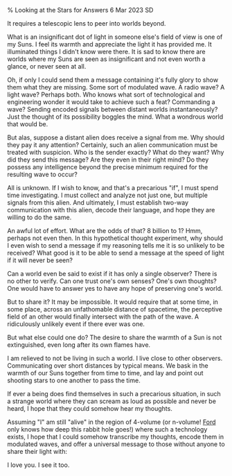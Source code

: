 % Looking at the Stars for Answers
6 Mar 2023
SD

It requires a telescopic lens to peer into worlds beyond.

What is an insignificant dot of light in someone else's field of view is one of my Suns.
I feel its warmth and appreciate the light it has provided me. It illuminated things I didn't know were there.
It is sad to know there are worlds where my Suns are seen as insignificant and not even worth a glance, or never seen at all.

Oh, if only I could send them a message containing it's fully glory to show them what they are missing.
Some sort of modulated wave. A radio wave? A light wave? Perhaps both.
Who knows what sort of technological and engineering wonder it would take to achieve such a feat?
Commanding a wave?
Sending encoded signals between distant worlds instantaneously?
Just the thought of its possibility boggles the mind.
What a wondrous world that would be.

But alas, suppose a distant alien does receive a signal from me.
Why should they pay it any attention?
Certainly, such an alien communication must be treated with suspicion.
Who is the sender exactly? What do they want? Why did they send this message? Are they even in their right mind?
Do they possess any intelligence beyond the precise minimum required for the resulting wave to occur?

All is unknown.
If I wish to know, and that's a precarious "if", I must spend time investigating. I must collect and analyze not just one, but multiple signals from this alien. And ultimately, I must establish two-way communication with this alien, decode their language, and hope they are willing to do the same.

An awful lot of effort. What are the odds of that? 8 billion to 1?
Hmm, perhaps not even then.
In this hypothetical thought experiment, why should I even wish to send a message if my reasoning tells me it is so unlikely to be received?
What good is it to be able to send a message at the speed of light if it will never be seen?

Can a world even be said to exist if it has only a single observer?
There is no other to verify.
Can one trust one's own senses? One's own thoughts?
One would have to answer yes to have any hope of preserving one's world.

But to share it? It may be impossible.
It would require that at some time, in some place, across an unfathomable distance of spacetime, the perceptive field of an other would finally intersect with the path of the wave. A ridiculously unlikely event if there ever was one.

But what else could one do?
The desire to share the warmth of a Sun is not extinguished, even long after its own flames have.

I am relieved to not be living in such a world. I live close to other observers. Communicating over short distances by typical means.
We bask in the warmth of our Suns together from time to time, and lay and point out shooting stars to one another to pass the time.

If ever a being does find themselves in such a precarious situation, in such a strange world where they can scream as loud as possible and never be heard, I hope that they could somehow hear my thoughts.

Assuming "I" am still "alive" in the region of 4-volume (or n-volume! [Ford](https://en.wikipedia.org/wiki/Brave_New_World) only knows how deep this rabbit hole goes!) where such a technology exists, I hope that I could somehow transcribe my thoughts, encode them in modulated waves, and offer a universal message to those without anyone to share their light with:

I love you. I see it too.
